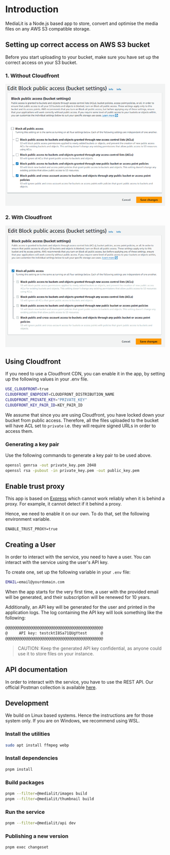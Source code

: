# Introduction

MediaLit is a Node.js based app to store, convert and optimise the media files on any AWS S3 compatible storage.

## Setting up correct access on AWS S3 bucket

Before you start uploading to your bucket, make sure you have set up the correct access on your S3 bucket.

### 1. Without Cloudfront

![BLock public access](./apps/api/assets/without-cloudfront.png)

### 2. With Cloudfront

![BLock public access](./apps/api/assets/with-cloudfront.png)

## Using Cloudfront

If you need to use a Cloudfront CDN, you can enable it in the app, by setting up the following values in your .env file.

```sh
USE_CLOUDFRONT=true
CLOUDFRONT_ENDPOINT=CLOUDFRONT_DISTRIBUTION_NAME
CLOUDFRONT_PRIVATE_KEY="PRIVATE_KEY"
CLOUDFRONT_KEY_PAIR_ID=KEY_PAIR_ID
```

We assume that since you are using Cloudfront, you have locked down your bucket from public access. Therefore, all the files uploaded to the bucket will have ACL set to `private` i.e. they will require signed URLs in order to access them.

### Generating a key pair

Use the following commands to generate a key pair to be used above.

```sh
openssl genrsa -out private_key.pem 2048
openssl rsa -pubout -in private_key.pem -out public_key.pem
```

## Enable trust proxy

This app is based on [Express](https://expressjs.com/) which cannot work reliably when it is behind a proxy. For example, it cannot detect if it behind a proxy.

Hence, we need to enable it on our own. To do that, set the following environment variable.

```
ENABLE_TRUST_PROXY=true
```

## Creating a User

In order to interact with the service, you need to have a user. You can interact with the service using the user's API key.

To create one, set up the following variable in your `.env` file:

```sh
EMAIL=email@yourdomain.com
```

When the app starts for the very first time, a user with the provided email will be generated, and their subscription will be renewed for 10 years.

Additionally, an API key will be generated for the user and printed in the application logs. The log containing the API key will look something like the following:

```sh
@@@@@@@@@@@@@@@@@@@@@@@@@@@@@@@@@@@@@@@@@@@
@     API key: testcktI8Sa71QUgYtest      @
@@@@@@@@@@@@@@@@@@@@@@@@@@@@@@@@@@@@@@@@@@@
```

> CAUTION: Keep the generated API key confidential, as anyone could use it to store files on your instance.

## API documentation

In order to interact with the service, you have to use the REST API. Our official Postman collection is available [here](https://www.postman.com/dark-rocket-625879/codelit/collection/5b8hfkr/medialit).

## Development

We build on Linux based systems. Hence the instructions are for those system only. If you are on Windows, we recommend using WSL.

### Install the utilities

```bash
sudo apt install ffmpeg webp
```

### Install dependencies

```bash
pnpm install
```

### Build packages

```bash
pnpm --filter=@medialit/images build
pnpm --filter=@medialit/thumbnail build
```

### Run the service

```bash
pnpm --filter=@medialit/api dev
```

### Publishing a new version

```bash
pnpm exec changeset
```
